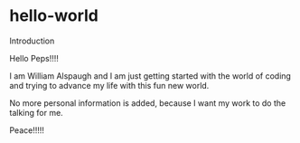 # hello-world
Introduction

Hello Peps!!!!

I am William Alspaugh and I am just getting started with the world of coding and trying to advance my life with this fun new world.

No more personal information is added, because I want my work to do the talking for me.

Peace!!!!!
